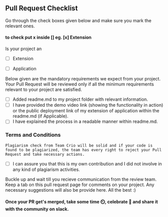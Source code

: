 ## Pull Request Checklist

Go through the check boxes given below and make sure you mark the relevant ones.
#### to check put x inside [] eg. [x] Extension

Is your project an
- [ ] Extension 
- [ ] Application


Below given are the mandatory requirements we expect from your project. Your Pull Request will be reviewed only if all the minimum requirements relevant to your project are satisfied.

- [ ] Added readme.md to my project folder with relevant information.
- [ ]  I have provided the demo video link (showing the functionality in action) or the public deployment link of my extension of application within the readme.md (if Applicable).
- [ ] I have explained the process in a readable manner within readme.md.

### Terms and Conditions

`Plagiarism check from Team Crio will be solid and if your code is found to be plagiarized, the team has every right to reject your Pull Request and take necessary actions.`
- [ ] I can assure you that this is my own contribution and I did not involve in any kind of plagiarism activities.

Buckle up and wait till you recieve communication from the review team. Keep a tab on this pull request page for comments on your project. Any necessary suggestions will also be provide here. All the best :)

#### Once your PR get's merged, take some time ⏲️, celebrate 🥳 and share it with the community on slack. 

